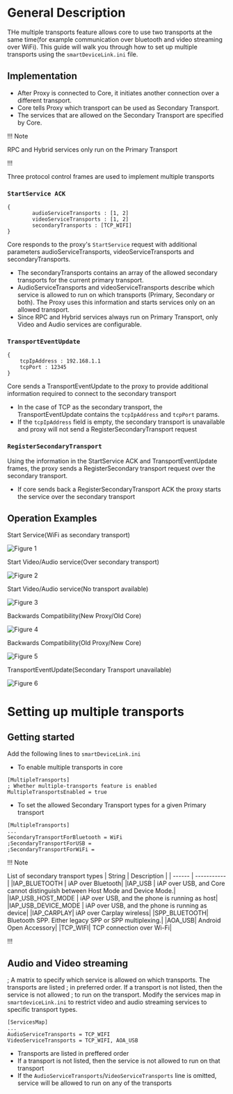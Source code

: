 # General Description

THe multiple transports feature allows core to use two transports at the same time(for example communication over bluetooth and video streaming over WiFi). This guide will walk you through how to set up multiple transports using the `smartDeviceLink.ini` file.

## Implementation
* After Proxy is connected to Core, it initiates another connection over a different transport.
* Core tells Proxy which transport can be used as Secondary Transport.
* The services that are allowed on the Secondary Transport are specified by Core.

!!! Note

RPC and Hybrid services only run on the Primary Transport

!!!

Three protocol control frames are used to implement multiple transports

### `StartService ACK`
```
{
    	audioServiceTransports : [1, 2]
    	videoServiceTransports : [1, 2]
    	secondaryTransports : [TCP_WIFI]
}
```

Core responds to the proxy's `StartService` request with additional parameters audioServiceTransports, videoServiceTransports and secondaryTransports. 
* The secondaryTransports contains an array of the allowed secondary transports for the current primary transport. 
* AudioServiceTransports and videoServiceTransports describe which service is allowed to run on which transports (Primary, Secondary or both). The Proxy uses this information and starts services only on an allowed transport.
* Since RPC and Hybrid services always run on Primary Transport, only Video and Audio services are configurable.

### `TransportEventUpdate`
```
{
    tcpIpAddress : 192.168.1.1
    tcpPort : 12345
}
```

Core sends a TransportEventUpdate to the proxy to provide additional information required to connect to the secondary transport
* In the case of TCP as the secondary transport, the TransportEventUpdate contains the `tcpIpAddress` and `tcpPort` params.
* If the `tcpIpAddress` field is empty, the secondary transport is unavailable and proxy will not send a RegisterSecondaryTransport request 

### `RegisterSecondaryTransport`

Using the information in the StartService ACK and TransportEventUpdate frames, the proxy sends a RegisterSecondary transport request over the secondary transport.
* If core sends back a RegisterSecondaryTransport ACK the proxy starts the service over the secondary transport

## Operation Examples
Start Service(WiFi as secondary transport)  

![Figure 1](./assets/StartService.png)

Start Video/Audio service(Over secondary transport) 

![Figure 2](./assets/StartService_Video.png)  

Start Video/Audio service(No transport available)  

![Figure 3](./assets/StartServiceNAK_Video.png)  

Backwards Compatibility(New Proxy/Old Core)  

![Figure 4](./assets/Compatibility_NP_OC.png)  

Backwards Compatibility(Old Proxy/New Core)  

![Figure 5](./assets/Compatibility_OP_NC.png)  

TransportEventUpdate(Secondary Transport unavailable)  

![Figure 6](./assets/TransportEventUpdate_Disconnected.png)  


# Setting up multiple transports

## Getting started

Add the following lines to `smartDeviceLink.ini`

* To enable multiple transports in core

```
[MultipleTransports]
; Whether multiple-transports feature is enabled
MultipleTransportsEnabled = true
```

* To set the allowed Secondary Transport types for a given Primary transport

```
[MultipleTransports]
...
SecondaryTransportForBluetooth = WiFi
;SecondaryTransportForUSB =
;SecondaryTransportForWiFi =
```
!!! Note

List of secondary transport types
| String | Description |
| ------ | ----------- |
|IAP_BLUETOOTH |	iAP over Bluetooth|
|IAP_USB |	iAP over USB, and Core cannot distinguish between Host Mode and Device Mode.|
|IAP_USB_HOST_MODE |	iAP over USB, and the phone is running as host|
|IAP_USB_DEVICE_MODE |	iAP over USB, and the phone is running as device|
|IAP_CARPLAY|	iAP over Carplay wireless|
|SPP_BLUETOOTH|	Bluetooth SPP. Either legacy SPP or SPP multiplexing.|
|AOA_USB|	Android Open Accessory|
|TCP_WIFI|	TCP connection over Wi-Fi|

!!!

## Audio and Video streaming

; A matrix to specify which service is allowed on which transports. The transports are listed
; in preferred order. If a transport is not listed, then the service is not allowed
; to run on the transport.
Modify the services map in `smartdeviceLink.ini` to restrict video and audio streaming services to specific transport types.

```
[ServicesMap]
...
AudioServiceTransports = TCP_WIFI
VideoServiceTransports = TCP_WIFI, AOA_USB
```
* Transports are listed in preffered order
* If a transport is not listed, then the service is not allowed to run on that transport
* If the `AudioServiceTransports`/`VideoServiceTransports` line is omitted, service will be allowed to run on any of the transports
